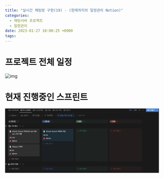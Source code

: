 ```yaml
---
title: "실시간 채팅방 구현(19) - (현재까지의 일정관리 Notion)"
categories:
  - 채팅서버 프로젝트
  - 일정관리
date: 2023-01-27 10:00:25 +0900
tags:
---
```


# 프로젝트 전체 일정
![img](../../assets/img/그림1.png)

# 현재 진행중인 스프린트
![img](../../assets/img/그림2.png)
